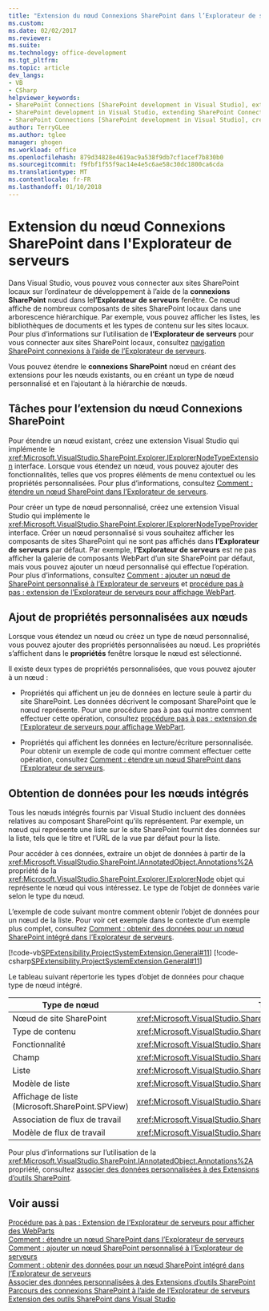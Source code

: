 ```yaml
---
title: "Extension du nœud Connexions SharePoint dans l’Explorateur de serveurs | Documents Microsoft"
ms.custom: 
ms.date: 02/02/2017
ms.reviewer: 
ms.suite: 
ms.technology: office-development
ms.tgt_pltfrm: 
ms.topic: article
dev_langs:
- VB
- CSharp
helpviewer_keywords:
- SharePoint Connections [SharePoint development in Visual Studio], extending a node
- SharePoint development in Visual Studio, extending SharePoint Connections node in Server Explorer
- SharePoint Connections [SharePoint development in Visual Studio], creating a new node type
author: TerryGLee
ms.author: tglee
manager: ghogen
ms.workload: office
ms.openlocfilehash: 879d34828e4619ac9a538f9db7cf1acef7b830b0
ms.sourcegitcommit: f9fbf1f55f9ac14e4e5c6ae58c30dc1800ca6cda
ms.translationtype: MT
ms.contentlocale: fr-FR
ms.lasthandoff: 01/10/2018
---
```

# <a name="extending-the-sharepoint-connections-node-in-server-explorer"></a>Extension du nœud Connexions SharePoint dans l'Explorateur de serveurs
  Dans Visual Studio, vous pouvez vous connecter aux sites SharePoint locaux sur l’ordinateur de développement à l’aide de la **connexions SharePoint** nœud dans le**l’Explorateur de serveurs** fenêtre. Ce nœud affiche de nombreux composants de sites SharePoint locaux dans une arborescence hiérarchique. Par exemple, vous pouvez afficher les listes, les bibliothèques de documents et les types de contenu sur les sites locaux. Pour plus d’informations sur l’utilisation de **l’Explorateur de serveurs** pour vous connecter aux sites SharePoint locaux, consultez [navigation SharePoint connexions à l’aide de l’Explorateur de serveurs](../sharepoint/browsing-sharepoint-connections-using-server-explorer.md).  
  
 Vous pouvez étendre le **connexions SharePoint** nœud en créant des extensions pour les nœuds existants, ou en créant un type de nœud personnalisé et en l’ajoutant à la hiérarchie de nœuds.  
  
## <a name="tasks-for-extending-the-sharepoint-connections-node"></a>Tâches pour l’extension du nœud Connexions SharePoint  
 Pour étendre un nœud existant, créez une extension Visual Studio qui implémente le <xref:Microsoft.VisualStudio.SharePoint.Explorer.IExplorerNodeTypeExtension> interface. Lorsque vous étendez un nœud, vous pouvez ajouter des fonctionnalités, telles que vos propres éléments de menu contextuel ou les propriétés personnalisées. Pour plus d’informations, consultez [Comment : étendre un nœud SharePoint dans l’Explorateur de serveurs](../sharepoint/how-to-extend-a-sharepoint-node-in-server-explorer.md).  
  
 Pour créer un type de nœud personnalisé, créez une extension Visual Studio qui implémente le <xref:Microsoft.VisualStudio.SharePoint.Explorer.IExplorerNodeTypeProvider> interface. Créer un nœud personnalisé si vous souhaitez afficher les composants de sites SharePoint qui ne sont pas affichés dans **l’Explorateur de serveurs** par défaut. Par exemple, **l’Explorateur de serveurs** est ne pas afficher la galerie de composants WebPart d’un site SharePoint par défaut, mais vous pouvez ajouter un nœud personnalisé qui effectue l’opération. Pour plus d’informations, consultez [Comment : ajouter un nœud de SharePoint personnalisé à l’Explorateur de serveurs](../sharepoint/how-to-add-a-custom-sharepoint-node-to-server-explorer.md) et [procédure pas à pas : extension de l’Explorateur de serveurs pour affichage WebPart](../sharepoint/walkthrough-extending-server-explorer-to-display-web-parts.md).  
  
## <a name="adding-custom-properties-to-nodes"></a>Ajout de propriétés personnalisées aux nœuds  
 Lorsque vous étendez un nœud ou créez un type de nœud personnalisé, vous pouvez ajouter des propriétés personnalisées au nœud. Les propriétés s’affichent dans le **propriétés** fenêtre lorsque le nœud est sélectionné.  
  
 Il existe deux types de propriétés personnalisées, que vous pouvez ajouter à un nœud :  
  
-   Propriétés qui affichent un jeu de données en lecture seule à partir du site SharePoint. Les données décrivent le composant SharePoint que le nœud représente. Pour une procédure pas à pas qui montre comment effectuer cette opération, consultez [procédure pas à pas : extension de l’Explorateur de serveurs pour affichage WebPart](../sharepoint/walkthrough-extending-server-explorer-to-display-web-parts.md).  
  
-   Propriétés qui affichent les données en lecture/écriture personnalisée. Pour obtenir un exemple de code qui montre comment effectuer cette opération, consultez [Comment : étendre un nœud SharePoint dans l’Explorateur de serveurs](../sharepoint/how-to-extend-a-sharepoint-node-in-server-explorer.md).  
  
## <a name="getting-data-for-built-in-nodes"></a>Obtention de données pour les nœuds intégrés  
 Tous les nœuds intégrés fournis par Visual Studio incluent des données relatives au composant SharePoint qu’ils représentent. Par exemple, un nœud qui représente une liste sur le site SharePoint fournit des données sur la liste, tels que le titre et l’URL de la vue par défaut pour la liste.  
  
 Pour accéder à ces données, extraire un objet de données à partir de la <xref:Microsoft.VisualStudio.SharePoint.IAnnotatedObject.Annotations%2A> propriété de la <xref:Microsoft.VisualStudio.SharePoint.Explorer.IExplorerNode> objet qui représente le nœud qui vous intéressez. Le type de l’objet de données varie selon le type du nœud.  
  
 L’exemple de code suivant montre comment obtenir l’objet de données pour un nœud de la liste. Pour voir cet exemple dans le contexte d’un exemple plus complet, consultez [Comment : obtenir des données pour un nœud SharePoint intégré dans l’Explorateur de serveurs](../sharepoint/how-to-get-data-for-a-built-in-sharepoint-node-in-server-explorer.md).  
  
 [!code-vb[SPExtensibility.ProjectSystemExtension.General#11](../sharepoint/codesnippet/VisualBasic/projectsystemexamples/extension/serverexplorerextensionnodeinfo.vb#11)]
 [!code-csharp[SPExtensibility.ProjectSystemExtension.General#11](../sharepoint/codesnippet/CSharp/projectsystemexamples/extension/serverexplorerextensionnodeinfo.cs#11)]  
  
 Le tableau suivant répertorie les types d’objet de données pour chaque type de nœud intégré.  
  
|Type de nœud|Type d’objet de données|  
|---------------|----------------------|  
|Nœud de site SharePoint|<xref:Microsoft.VisualStudio.SharePoint.Explorer.IExplorerSiteNodeInfo>|  
|Type de contenu|<xref:Microsoft.VisualStudio.SharePoint.Explorer.Extensions.IContentTypeNodeInfo>|  
|Fonctionnalité|<xref:Microsoft.VisualStudio.SharePoint.Explorer.Extensions.IFeatureNodeInfo>|  
|Champ|<xref:Microsoft.VisualStudio.SharePoint.Explorer.Extensions.IFieldNodeInfo>|  
|Liste|<xref:Microsoft.VisualStudio.SharePoint.Explorer.Extensions.IListNodeInfo>|  
|Modèle de liste|<xref:Microsoft.VisualStudio.SharePoint.Explorer.Extensions.IListTemplateNodeInfo>|  
|Affichage de liste (Microsoft.SharePoint.SPView)|<xref:Microsoft.VisualStudio.SharePoint.Explorer.Extensions.IListViewNodeInfo>|  
|Association de flux de travail|<xref:Microsoft.VisualStudio.SharePoint.Explorer.Extensions.IWorkflowAssociationNodeInfo>|  
|Modèle de flux de travail|<xref:Microsoft.VisualStudio.SharePoint.Explorer.Extensions.IWorkflowTemplateNodeInfo>|  
  
 Pour plus d’informations sur l’utilisation de la <xref:Microsoft.VisualStudio.SharePoint.IAnnotatedObject.Annotations%2A> propriété, consultez [associer des données personnalisées à des Extensions d’outils SharePoint](../sharepoint/associating-custom-data-with-sharepoint-tools-extensions.md).  
  
## <a name="see-also"></a>Voir aussi  
 [Procédure pas à pas : Extension de l’Explorateur de serveurs pour afficher des WebParts](../sharepoint/walkthrough-extending-server-explorer-to-display-web-parts.md)   
 [Comment : étendre un nœud SharePoint dans l’Explorateur de serveurs](../sharepoint/how-to-extend-a-sharepoint-node-in-server-explorer.md)   
 [Comment : ajouter un nœud SharePoint personnalisé à l’Explorateur de serveurs](../sharepoint/how-to-add-a-custom-sharepoint-node-to-server-explorer.md)   
 [Comment : obtenir des données pour un nœud SharePoint intégré dans l’Explorateur de serveurs](../sharepoint/how-to-get-data-for-a-built-in-sharepoint-node-in-server-explorer.md)   
 [Associer des données personnalisées à des Extensions d’outils SharePoint](../sharepoint/associating-custom-data-with-sharepoint-tools-extensions.md)   
 [Parcours des connexions SharePoint à l’aide de l’Explorateur de serveurs](../sharepoint/browsing-sharepoint-connections-using-server-explorer.md)   
 [Extension des outils SharePoint dans Visual Studio](../sharepoint/extending-the-sharepoint-tools-in-visual-studio.md)  
  
  